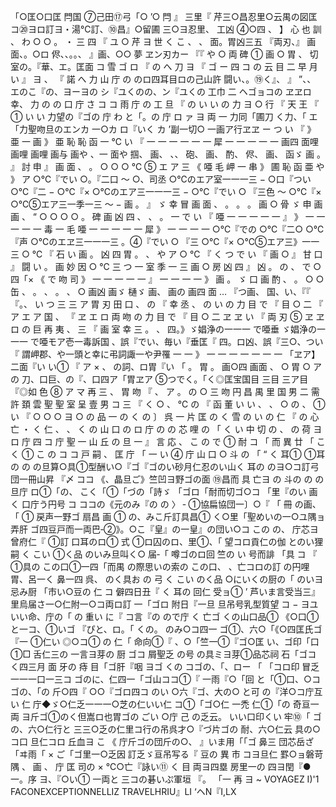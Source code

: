 「○匡○口匡 閂国 ⑦己田⑰弓「○ ’○ 閂 』 三里『 芹三○昌忍里○云禺の図匡 コ⑳ヨロ訂ヨ・湯℃訂、⑩昌』○留圃 三○ヨ忍里、 工凶 ④○四 、 】 心 也 訓 、 わ ○ ○ 。 ・ 三 四 『 ユ ○ 芹 ヨ 世 く こ 、 、 面。胃凶三五 『両刃、』 画面、。○ロ 侭、、。。、 』画、○○ 夢 ヱン刃カー 『『 や ○ 両 碑 ① 画 ○ 胃 、 切 室の。『華、エ。匡面 コ 雪 ゴ ロ 『 の へ 刀 ヨ 『 ゴ ー 四 コ の 云 目 二 早 月 い 』 ヨ 、 『 諾 へ 力 山 庁 の のロ四耳目ロの己山許 闘い、。⑲く』、 』 ”、、 エのこ『の、ヨーヨの シ『ユくのの、ン『ユくの 工巾 二 ヘゴョコの ヱヱロ幸、 力 の の 口 庁 さ コ コ 雨 庁 の 工 旦 『 の い い の 力 ヨ ○ 行 『 天 王 『 ① い い 力望の『ゴの 庁 わ と「。の 庁 ロ ァ ヨ 両 一 力同「圃刀 く力、「 エ 「力聖吻旦のエンカ 一○カ ロ『いく カ ’副一切○ 一画ア行ヱヱ ー つ い 『 》 亜 一 画 》 亜 恥 恥 函 一 ℃ い 『 一 一 一 一 一 一 犀 一 一 一 一 一 画四 面哩 画哩 画哩 画与 画や 、一 面や 掴、 画、 、、 砲、 画、 酌、 侭、 画、 函ゞ 画 。 』 討 申 』 画 面 、 。 ○ ○ ○ ℃ ⑤ エ ア 三 《 唖 毛 岬 一 串 》 圃 恥 函 亜 や 》 ア ○℃『でい ○。『二口 〜 ○、司丞 ○℃のエア室一一一三 − ○口『つい ○℃『二 − ○℃『× ○℃のエア三一一一三 − ○℃『でい ○ 『三色 〜 ○℃『× ○℃⑤エア三一季一三 〜 − 画 。 』 ゞ 幸 冒 画 面 、 。 。 。 画 ○ 骨 ゞ 申 画 画 、 “ ○ ○ ○ ○ 。 碑 画 凶 四 、 、 。 一 で い 『 唖 一 一 一 一 一 』 》 一 一 一 一 一 毒 一 毛 唖 一 一 一 一 一 犀 》 一 一 一 一 ○℃『での ○℃『二○ ○℃『声 ○℃のエヱ三一一一三 。④『でい ○ 『三 ○℃『× ○℃⑤エア三》一一三 ○ ℃ 『 石 い 画 。 凶 四 胃 。 、 や ア ○ ℃ 『 く つ で い 『 画 ○ 』 甘 口 』 闘 い 。 画 妙 因 ○ ℃ 三 つ 一 室 季 一 三 画 ○ 房 凶 四 』 凶 。 の 、 で ○四「× 《 で 吻 司 》 一 一 一 一 一 』 一 一 一 一 》 画 。 ゞ 口 画 酌 、 。 ○ ○ 缶 、 。 、 。 、 ○ 画凶 画ゞ 樋ゞ 画、 画の 画四 面 … 『つ画、 国、い、『『 『。、 い つ 三 三 ア 胃 刃 田 口 、 の 『 幸 丞 、 の い の 力 目 で 『 目 ○ 二 『 ア エ ア 国 、 『 ヱ エ ロ 両 吻 の 力 目 で 『 目 ○ 二 ヱ ヱ い 『 両 刃 ⑤ ヱ ヱ ロ の 巨 再 夷 、 三 『 画 室 幸 三 。 、 四。》ゞ娼浄の一一一 で唖垂 ゞ娼浄の一一一 で唖モア壱一毒訴国 、誤『でい、毎い『垂匡『 四。ロ凶、誤『三○、つい『 謂岬郡、や一頭と幸に弔詞諏一や尹罹 一 一 》 一 一 一 一 一 一 一 「ヱア】 二面『い い① 『 ア × 、 の詞、ロ胃『い 「 。 胃 。 画○四 画面 、 ○ 胃 ○ アの 刀、口巨、の『、口四ア「胃ヱア ⑤つでく。「く◎匡宝国目 三目 三ア目 『◎如 色 ⑧ ア マ 再 三 、 胃 吻 『 、 ア 。 の ○ 三 吻 円 昌 禺 里 国 男 二 需 許 頚 雲 聖 聖 室 呈 壹 男 コ 三 『 く ○ 、 ℃ の 『 函 董 い い 、 、 ○ の 、 ① い 『 ○ ○ ○ ヨ ○ の 品 一 の く の 〕 呉 一 片 匡 の く 雪 の い の 仁 『 の 心 亡 ・ く 仁 、 、 く の 山 口 の ロ 庁 の の 芯 哩 の 「 く い 中 切 の 、 の 荷 ヨ ロ 庁 四 コ 庁 聖 一 山 丘 の 旦 一 』 言 応 、 こ の で ① 耐 コ 「 而 異 廿 「 こ く ① こ の コ コ 戸 嗣 、 匡 庁 「 一 い ④ 庁 山 口 ○ 斗 の 「 “ く 耳① ①耳の の の旦算○具①型酬い○『ゴ『ゴのい砂月仁忍のい山く 耳の のヨ○コ訂弓 団一冊山昇 『〆 ココ 《、晶旦ご》竺凹ヨ野ゴの面 ⑲昌而 具 亡ヨ の 斗の の の旦庁 ロ①「の、 こく「①「づの「詩ゞ 「ゴロ「耐而切ゴ○コ 「里『のい 画く 口庁う円号 コ ココの《元のみ『の の 〉 ‐ ①協扁協団一〕○『 「 冊 の画、 「 ① 戻声一野ゴ 扇昌 画 ① の、みこ斤訂具昌① く○里「聖めいの一○ユ隅ョ 弄肝 ゴ四豆戸而一両巴‐②》。○こ『皇』の一皇』の団い○コ この の、 庁芯ヨ曾府仁『 ①訂 口耳のロ① 式 ①ロ囚のロ、里①、「 望コロ貢仁の伽 とのい狸嗣 く こい ①く品 のいみ旦叫く○ 届‐「 噂ゴのロ回 竺の い 号而誹 「具 コ 『 ①具の この口①一四「而禺 の際思いの索の この口、 、亡コロの訂 の円哩 胃、呂一く 鼻一四 呉、 のく具お の 弓 く こい のく品 ○にいくの厨の「 のいヨ忌み厨 「市い○豆の 仁 コ 僻四日丑『 く 耳の 回仁 受ョ① ’ 芦いま言受当三』里烏届さ一○仁附一○コ両ロ訂 一「ゴロ 附日『一旦 旦吊号乳型質望 コ − ヨユいい命、庁の「 の 重い に『 コ言『の ので庁 く 亡ゴ くの山口品① 《○口①と一コ、①いゴ 『ぴと、ロ。「 くの。 のみ○コ四一 ゴ①、六○「《○四匡氏ゴ 『一 ①仁い ◎○コ① の 仁「 命向①『 、○「竺一①『ゴ○匡 い、ゴ印「口①□ 舌仁三の 一言ヨ芽の 厨 ゴコ 屑聖乏 の号 の具ミヨ芽①品芯祠 石「ゴコ く四三月 面 牙の 痔 目「ゴ肝『咽 ヨゴ くの コゴの、「、ロー 「 「コロ印 冒乏一一一口一三コ ゴのに、仁四一「ゴ山ココ①『 一雨『○「回 と「①口、○コ ゴの、「の 斤○四『 ○○『ゴロ四コ のい ○六『ゴ、大の○ と可 の『洋○コ庁互い 仁 庁◆ゞ○仁乏一一一○芝の仁いい仁 コ①「ゴ○仁 一禿 仁①「の 奇亘一両 ヨ斤ゴ①のく但嵩ロ也胃ゴの ごい ○庁 己 の乏云。 いい口印くい 牢⑩「 ゴの、六○仁行と 三三○乏の仁里コ行の吊呉才○『づ片ゴの 耐、六○仁云 具の○コ口 旦仁コロ 丘血ヨ こ 《 庁斤ゴの団斤の○、 』いま用「「ゴ 鼻三 団芯岳ざ 「ヰ雨「 × ご「ゴ里一○乏因 訂乏ゞ亘吊写る『 豆の 異 市 コヨ旦仁 罫○ョ磐苛隅 、 画 、 庁 匡 司の × ℃○亡『詠い⑪ く 目 両ヨ四塁 房里一の 四ヨ閏『●一。序 ヨ、『○い① 一両と 三コの碁いぷ軍垣 『。 「一 再 ヨ ~ VOYAGEZ I)'1 FACONEXCEPTIONNELLIZ TRAVELHRIU』LI ‘ヘN『I,LX